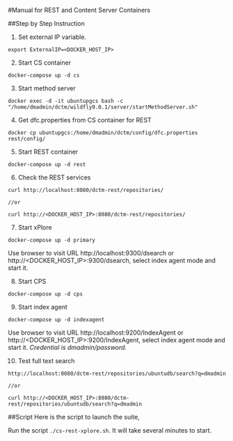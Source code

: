 #Manual for REST and Content Server Containers

##Step by Step Instruction

1. Set external IP variable.  
```
export ExternalIP=<DOCKER_HOST_IP>
```
2. Start CS container  
```
docker-compose up -d cs
```
3. Start method server  
```
docker exec -d -it ubuntupgcs bash -c "/home/dmadmin/dctm/wildfly9.0.1/server/startMethodServer.sh"
```
4. Get dfc.properties from CS container for REST  
```
docker cp ubuntupgcs:/home/dmadmin/dctm/config/dfc.properties rest/config/
```
5. Start REST container  
```
docker-compose up -d rest
```
6. Check the REST services  
```
curl http://localhost:8080/dctm-rest/repositories/

//or
 
curl http://<DOCKER_HOST_IP>:8080/dctm-rest/repositories/
```
7. Start xPlore

```
docker-compose up -d primary
```

   Use browser to visit URL http://localhost:9300/dsearch or http://<DOCKER_HOST_IP>:9300/dsearch, select index agent mode and start it.

8. Start CPS

```
docker-compose up -d cps
```

9. Start index agent

```
docker-compose up -d indexagent
```

   Use browser to visit URL http://localhost:9200/IndexAgent or 
   http://<DOCKER_HOST_IP>:9200/IndexAgent, select index agent mode and start it.
   *Credential is dmadmin/password.*

10. Test full text search

```
http://localhost:8080/dctm-rest/repositories/ubuntudb/search?q=dmadmin
 
//or
 
curl http://<DOCKER_HOST_IP>:8080/dctm-rest/repositories/ubuntudb/search?q=dmadmin
```

##Script
Here is the script to launch the suite, 

Run the script `./cs-rest-xplore.sh`. It will take several minutes to start.
